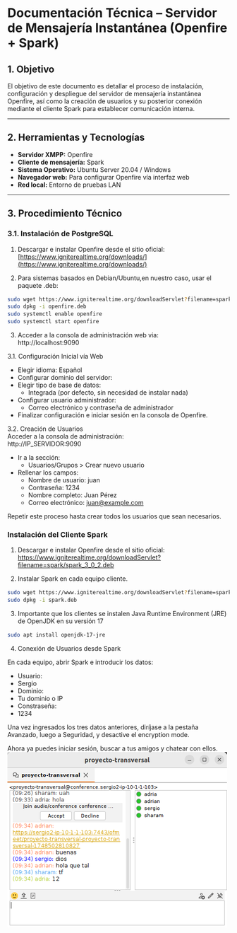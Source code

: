 # Documentación Técnica – Servidor de Mensajería Instantánea (Openfire + Spark)


## 1. Objetivo


El objetivo de este documento es detallar el proceso de instalación, configuración y despliegue del servidor de mensajería instantánea Openfire, así como la creación de usuarios y su posterior conexión mediante el cliente Spark para establecer comunicación interna.


---


## 2. Herramientas y Tecnologías
- **Servidor XMPP:** Openfire
- **Cliente de mensajería:** Spark
- **Sistema Operativo:** Ubuntu Server 20.04 / Windows
- **Navegador web:** Para configurar Openfire vía interfaz web
- **Red local:** Entorno de pruebas LAN


---


## 3. Procedimiento Técnico


### 3.1. Instalación de PostgreSQL


1. Descargar e instalar Openfire desde el sitio oficial: <br>
   [https://www.igniterealtime.org/downloads/](https://www.igniterealtime.org/downloads/)




2. Para sistemas basados en Debian/Ubuntu,en nuestro caso, usar el paquete .deb:


```bash
sudo wget https://www.igniterealtime.org/downloadServlet?filename=spark/spark_3_0_2.deb -O openfire.deb
sudo dpkg -i openfire.deb
sudo systemctl enable openfire
sudo systemctl start openfire
```


3. Acceder a la consola de administración web via: <br>
http://localhost:9090


3.1. Configuración Inicial vía Web
  - Elegir idioma: Español
  - Configurar dominio del servidor:
  - Elegir tipo de base de datos:
    - Integrada (por defecto, sin necesidad de instalar nada)
  - Configurar usuario administrador:
    - Correo electrónico y contraseña de administrador
  - Finalizar configuración e iniciar sesión en la consola de Openfire.


3.2. Creación de Usuarios <br>
Acceder a la consola de administración: <br>
http://IP_SERVIDOR:9090
  - Ir a la sección:
    - Usuarios/Grupos > Crear nuevo usuario
  - Rellenar los campos:
    - Nombre de usuario: juan
    - Contraseña: 1234
    - Nombre completo: Juan Pérez
    - Correo electrónico: juan@example.com


Repetir este proceso hasta crear todos los usuarios que sean necesarios.


### Instalación del Cliente Spark
1. Descargar e instalar Openfire desde el sitio oficial: <br>
https://www.igniterealtime.org/downloadServlet?filename=spark/spark_3_0_2.deb




2. Instalar Spark en cada equipo cliente.
```bash
sudo wget https://www.igniterealtime.org/downloadServlet?filename=spark/spark_3_0_2.deb -O spark.deb
sudo dpkg -i spark.deb
```


3. Importante que los clientes se instalen Java Runtime Environment (JRE) de OpenJDK en su versión 17
```bash
sudo apt install openjdk-17-jre
```


4. Conexión de Usuarios desde Spark


En cada equipo, abrir Spark e introducir los datos:
- Usuario:
 - Sergio
- Dominio:
 - Tu dominio o IP
- Constraseña:
 - 1234


Una vez ingresados los tres datos anteriores, diríjase a la pestaña Avanzado, luego a Seguridad, y desactive el encryption mode.


Ahora ya puedes iniciar sesión, buscar a tus amigos y chatear con ellos.
![Texto alternativo](msg.png)





